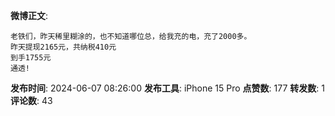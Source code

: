 **微博正文**: 
```
老铁们，昨天稀里糊涂的，也不知道哪位总，给我充的电，充了2000多。
昨天提现2165元，共纳税410元
到手1755元
通透!
```
**发布时间**: 2024-06-07 08:26:00
**发布工具**: iPhone 15 Pro
**点赞数**: 177
**转发数**: 1
**评论数**: 43
